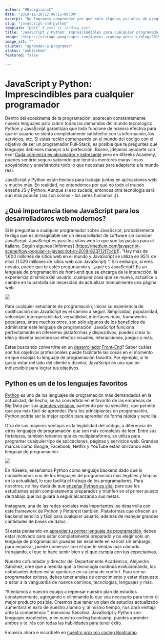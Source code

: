 ```yaml
---
author: "MRiciglianoC"
date: "2019-11-20T22:48:11+00:00"
excerpt: "No logramos comprender por qué solo algunas escuelas de programación enseñan un combinación de JS y Python en un solo programa"
slug: "javascript-and-python"
template: "post" # post or landing_post
title: "JavaScript y Python: Imprescindibles para cualquier programador"
image: "https://storage.googleapis.com/4geeks-academy-website/blog/2019/11/JSandPython-768x552.jpg"
image_alt: ""
cluster: "aprender-a-programar"
status: "published"
featured: false

---
```


# **JavaScript y Python: Imprescindibles para cualquier programador**

Dentro del ecosistema de la programación, aparecen constantemente nuevos lenguajes para cubrir todas las demandas del mundo tecnológico. Python y JavaScript garantizan que todo funcione de manera efectiva para que el usuario se sienta completamente satisfecho con la información, los servicios, etc. Si estás recién comenzando en el mundo del código con el objetivo de ser un programador Full-Stack, es posible que te preguntes qué lenguajes debieses manejar a la perfección. Bueno, ¡déjanos ayudarte con eso! [Cada comienzo es abrumador y estresante](/us/trends-and-tech/feelings-learning-coding) pero en 4Geeks Academy, puedes sentirte seguro sabiendo que tendrás mentores maravillosos apoyándote y enseñándote todo lo que necesitas para adaptarte a la mundo real.

JavaScript y Python están hechos para trabajar juntos en aplicaciones web y mucho más. En realidad, no entendemos por qué no todo el mundo enseña JS y Python. Aunque si eso sucede, entonces otra tecnología será aún más popular (así son somos - los seres humanos :)).

## **¿Qué importancia tiene JavaScript para los desarrolladores web modernos?**


Si le preguntas a cualquier programador sobre JavaScript, probablemente te diga que es inimaginable ser un desarrollador de software sin conocer JavaScript. JavaScript es para los sitios web lo que son las pastas para el italiano. Según algunos [informes] (https://medium.com/javascript-scene/how-popular-is-javascript-in-2019-823712f7c4b1), "Hay más de 1.600 millones de sitios web en el mundo y JavaScript se utiliza en 95% de ellos (1.520 millones de sitios web con JavaScript) ”. Sin embargo, si eres novato, puede que te estés preguntando y...¿qué es JavaScript? Es un lenguaje de programación de front-end que se encarga de la interacción, la experiencia dinámica del usuario, cualquier cosa que se mueva, actualice o cambie en tu pantalla sin necesidad de actualizar manualmente una página web.


![](https://storage.googleapis.com/4geeks-academy-website/blog/2019/11/js22-300x153.jpg)

Para cualquier estudiante de programación, iniciar su experiencia de codificación con JavaScript es el camino a seguir. Simplicidad, popularidad, velocidad, interoperabilidad, versatilidad, interfaces ricas, frameworks populares, entre muchos otros, son solo algunos de los beneficios de administrar este lenguaje de programación. JavaScript funciona perfectamente en diferentes plataformas y dispositivos; puedes crear tu idea y diseñar asombrosos efectos visuales, interacciones, juegos y más.


Estas buscando convertirte en un [desarrollador Front-End](https://www.techopedia.com/definition/29569/front-end-developer)? Saber cuáles son tus objetivos profesionales puede facilitarte las cosas en el momento en que escojas tu lenguaje de programación favorito. Por ejemplo, si te gusta estar del lado del cliente y diseñar, JavaScript es una opción indiscutible para lograr tus objetivos.

## **Python es un de los lenguajes favoritos**


[Python](https://hackernoon.com/could-pythons-popularity-outperform-javascript-in-the-next-five-years-abed4e307224) es uno de los lenguajes de programación más demandados en la actualidad, de hecho, se ha convertido en el favorito de las empresas de Big Data por sus [grandes ventajas,](https://skillcrush.com/2019/06/21/what-is-python/) partiendo por su sencillez, que permite que sea más fácil de aprender. Para los principiantes en programación, Python podría ser la mejor opción para aprender de forma rápida y sencilla.

Otra de sus mayores ventajas es la legibilidad del código, a diferencia de otros lenguajes de programación que son más complejos de leer. Entre sus fortalezas, también tenemos que es multiplataforma, se utiliza para programar cualquier tipo de aplicaciones, páginas y servicios web. Grandes marcas como Google, Facebook, Netflix y YouTube están utilizando este lenguaje de programación.

![](https://storage.googleapis.com/4geeks-academy-website/blog/2019/11/js22-300x153.jpg)

En 4Geeks, enseñamos Python como lenguaje backend dado que lo consideramos uno de los lenguajes de programación más legibles y limpios en la actualidad, lo que facilita el trabajo de los programadores. Para nosotros, no hay duda de que [enseñar Python es vital](/us/coding-bootcamps/why-we-teach-python-4geeks) para que los estudiantes estén completamente preparados y triunfen en el primer puesto de trabajo que los guiará a seguir alcanzando sus metas.

Instagram, una de las redes sociales más importantes, se desarrolla con este framework de Python y Pinterest también. Plataformas que ofrecen un backend sencillo y fácil para cualquier usuario, además de manejar grandes cantidades de bases de datos.

Si estás pensando en [aprender tu primer lenguaje de programación](/us/trends-and-tech/coding-bootcamp-syllabus-matters), debes estar motivado para estar completamente preparado y no elegir solo un lenguaje de programación ¡puedes ser excelente en varios! sin embargo, para empezar, puede comenzar con el que te sientas más cómodo trabajando, el que te hace sentir bien y el que cumpla con tus expectativas.

Nuestro cofundador y director del Departamento Académico, Alejandro Sánchez, cree que a medida que la tecnología continúa evolucionando, los estudiantes deben evitar quedarse en su zona de confort. Para ser un programador exitoso, debes tener ansias de conocimiento y estar dispuesto a estar a la vanguardia de nuevos caminos, tecnologías, lenguajes y más.

“Alentamos a nuestro equipo a repensar nuestro plan de estudios constantemente, agregando o eliminando lo que sea necesario para tener el mejor producto posible. Creemos que tener un plan de estudios actualizado aumentará el éxito de nuestro alumno y, al mismo tiempo, nos dará ventaja ante la competencia ”, menciona Sánchez. JavaScript y Python son lenguajes excelentes, y en nuestro coding bootcamp, puedes aprender ambos y te irás con todas las habilidades para tener éxito.



Empieza ahora e inscríbete en [nuestro próximo coding Bootcamp](/apply).


